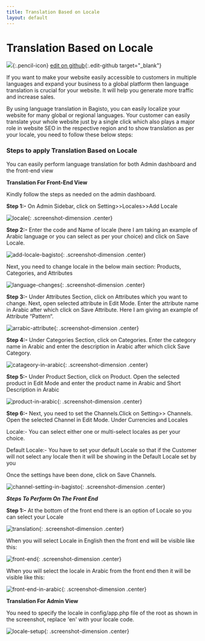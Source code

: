 ```yaml
---
title: Translation Based on Locale
layout: default
---
```


# Translation Based on Locale

![](assets/images/icons/Icon-Pencil-Large.svg){:.pencil-icon}
[edit on github](https://github.com/bagisto/bagisto-docs/blob/master/error_translation.md){:.edit-github target="\_blank"}

If you want to make your website easily accessible to customers in multiple languages and expand your business to a global platform then language translation is crucial for your website. It will help you generate more traffic and increase sales.

By using language translation in Bagisto, you can easily localize your website for many global or regional languages. Your customer can easily translate your whole website just by a single click which also plays a major role in website SEO in the respective region and to show translation as per your locale, you need to follow these below steps:

### Steps to apply Translation Based on Locale

You can easily perform language translation for both Admin dashboard and the front-end view

**Translation For Front-End View**

Kindly follow the steps as needed on the admin dashboard.

**Step 1:-** On Admin Sidebar, click on Setting>>Locales>>Add Locale

![locale](assets/images/Bagisto_Docs_Images/user-guide/locale.png){: .screenshot-dimension .center}

**Step 2:-** Enter the code and Name of locale (here I am taking an example of Arabic language or you can select as per your choice) and click on Save Locale.

![add-locale-bagisto](assets/images/Bagisto_Docs_Images/user-guide/add-locale-bagisto.png){: .screenshot-dimension .center}

Next, you need to change locale in the below main section: Products, Categories, and Attributes

![language-changes](assets/images/Bagisto_Docs_Images/user-guide/language-changes.png){: .screenshot-dimension .center}

**Step 3:-** Under Attributes Section, click on Attributes which you want to change. Next, open selected attribute in Edit Mode. Enter the attribute name in Arabic after which click on Save Attribute. Here I am giving an example of Attribute “Pattern“.

![arrabic-attribute](assets/images/Bagisto_Docs_Images/user-guide/arrabic-attribute.png){: .screenshot-dimension .center}

**Step 4:-** Under Categories Section, click on Categories. Enter the category name in Arabic and enter the description in Arabic after which click Save Category.

![catageory-in-arabic](assets/images/Bagisto_Docs_Images/user-guide/catageory-in-arabic.png){: .screenshot-dimension .center}

**Step 5:-** Under Product Section, click on Product. Open the selected product in Edit Mode and enter the product name in Arabic and Short Description in Arabic

![product-in-arabic](assets/images/Bagisto_Docs_Images/user-guide/product-in-arabic.png){: .screenshot-dimension .center}

**Step 6:-** Next, you need to set the Channels.Click on Setting>> Channels. Open the selected Channel in Edit Mode. Under Currencies and Locales

Locale:- You can select either one or multi-select locales as per your choice.

Default Locale:- You have to set your default Locale so that if the Customer will not select any locale then it will be showing in the Default Locale set by you

Once the settings have been done, click on Save Channels.

![channel-setting-in-bagisto](assets/images/Bagisto_Docs_Images/user-guide/channel-setting-in-bagisto.png){: .screenshot-dimension .center}

**_Steps To Perform On The Front End_**

**Step 1:-** At the bottom of the front end there is an option of Locale so you can select your Locale

![translation](assets/images/Bagisto_Docs_Images/user-guide/translation.png){: .screenshot-dimension .center}

When you will select Locale in English then the front end will be visible like this:

![front-end](assets/images/Bagisto_Docs_Images/user-guide/front-end.png){: .screenshot-dimension .center}

When you will select the locale in Arabic from the front end then it will be visible like this:

![front-end-in-arabic](assets/images/Bagisto_Docs_Images/user-guide/front-end-in-arabic.png){: .screenshot-dimension .center}

**Translation For Admin View**

You need to specify the locale in config/app.php file of the root as shown in the screenshot, replace 'en' with your locale code.

![locale-setup](assets/images/Bagisto_Docs_Images/user-guide/locale-setup.png){: .screenshot-dimension .center}
